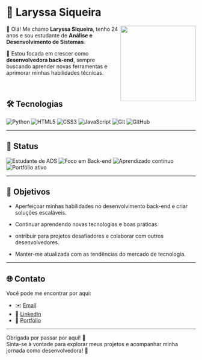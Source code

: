 # 👾 Laryssa Siqueira 

<img src="https://media0.giphy.com/media/v1.Y2lkPTc5MGI3NjExM296dzZpNm1od2JieDUwM3kxdHlqOHZkand2NTQybjBhbHA0OHltMiZlcD12MV9pbnRlcm5hbF9naWZfYnlfaWQmY3Q9Zw/UtbJGCMaeXZgFjH4BF/giphy.gif" width="200" align="right"/>

👋 Olá! Me chamo **Laryssa Siqueira**, tenho 24 anos e sou estudante de **Análise e Desenvolvimento de Sistemas**.  

🚀 Estou focada em crescer como **desenvolvedora back-end**, sempre buscando aprender novas ferramentas e aprimorar minhas habilidades técnicas.



<br> <!-- Espaço adicional abaixo do GIF -->

## 🛠️ Tecnologias

![Python](https://img.shields.io/badge/Python-000000?style=flat&logo=python&logoColor=ffde57)
![HTML5](https://img.shields.io/badge/HTML5-000000?style=flat&logo=html5&logoColor=E34F26)
![CSS3](https://img.shields.io/badge/CSS3-000000?style=flat&logo=css3&logoColor=1572B6)
![JavaScript](https://img.shields.io/badge/JavaScript-000000?style=flat&logo=javascript&logoColor=F7DF1E)
![Git](https://img.shields.io/badge/Git-000000?style=flat&logo=git&logoColor=F05032)
![GitHub](https://img.shields.io/badge/GitHub-000000?style=flat&logo=github&logoColor=white)

---

## 🚧 Status

![Estudante de ADS](https://img.shields.io/badge/Estudante_de_ADS-000000?style=flat-square&logo=academia&logoColor=white)
![Foco em Back-end](https://img.shields.io/badge/Back--end-000000?style=flat-square&logo=server&logoColor=white)
![Aprendizado contínuo](https://img.shields.io/badge/Aprendizado_contínuo-000000?style=flat-square&logo=book&logoColor=white)
![Portfólio ativo](https://img.shields.io/badge/Portfólio_Ativo-000000?style=flat-square&logo=github&logoColor=white)

---

## 🎯 Objetivos
- Aperfeiçoar minhas habilidades no desenvolvimento back-end e criar soluções escaláveis.

- Continuar aprendendo novas tecnologias e boas práticas.

- ontribuir para projetos desafiadores e colaborar com outros desenvolvedores.

- Manter-me atualizada com as tendências do mercado de tecnologia.

---

## 🌐 Contato

Você pode me encontrar por aqui:

- ✉️ [Email](mailto:larysiqueira13@gmail.com)  
- 💼 [LinkedIn](https://linkedin.com/in/laryssa-paiva031)  
- 📂 [Portfólio](https://github.com/LaryssaPSiqueira/Portfolio.git)

---

Obrigada por passar por aqui! 🚀  
Sinta-se à vontade para explorar meus projetos e acompanhar minha jornada como desenvolvedora! 💜
